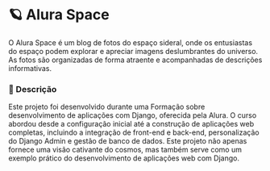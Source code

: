 # 🪐 Alura Space 

O Alura Space é um blog de fotos do espaço sideral, onde os entusiastas do espaço podem explorar e apreciar imagens deslumbrantes do universo. As fotos são organizadas de forma atraente e acompanhadas de descrições informativas. 

### 📝 Descrição
Este projeto foi desenvolvido durante uma Formação sobre desenvolvimento de aplicações com Django, oferecida pela Alura. 
O curso abordou desde a configuração inicial até a construção de aplicações web completas, incluindo a integração de front-end e back-end, personalização do Django Admin e gestão de banco de dados. 
Este projeto não apenas fornece uma visão cativante do cosmos, mas também serve como um exemplo prático do desenvolvimento de aplicações web com Django.






